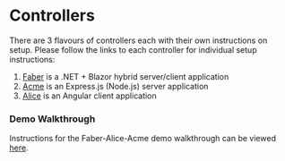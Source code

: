 # Controllers

There are 3 flavours of controllers each with their own instructions on setup. Please follow the links to each controller for individual setup instructions:

1. [Faber](./faber-controller/README.md) is a .NET + Blazor hybrid server/client application
2. [Acme](./acme-controller/README.md) is an Express.js (Node.js) server application
3. [Alice](./alice-controller/README.md) is an Angular client application

### Demo Walkthrough

Instructions for the Faber-Alice-Acme demo walkthrough can be viewed [here](../../README.md#demo-walkthrough).